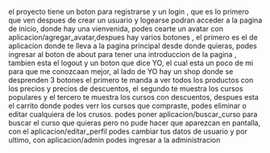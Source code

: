 el proyecto tiene un boton para registrarse y un login , que es lo primero que ven
despues de crear un usuario y logearse podran acceder a la pagina de inicio, donde hay una vienvenida, podes cearte un avatar con aplicacion/agregar_avatar,despues hay varios botones , el primero es el de aplicacion donde te lleva a la pagina principal desde donde quieras, podes ingresar al boton de about para tener una introduccion de la pagina , tambien esta el logout y un boton que dice YO, el cual esta un poco de mi para que me conozcaan mejor, al lado de YO hay un shop donde se desprenden 3 botones el primero te manda a ver todos los productos con los precios y precios de descuentos, el segundo te muestra los cursos populares y el tercero te muestra los cursos con descuentos, despues esta el carrito donde podes verr los cursos que compraste, podes eliminar o editar cualquiera de los crusos.
podes poner aplicacion/buscar_curso para buscar el curso que quieras pero no pude hacer que aparezcan en pantalla, con el aplicacion/editar_perfil podes cambiar tus datos de usuario y por ultimo, con aplicacion/admin podes ingresar a la administracion
